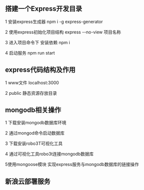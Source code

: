 ## 搭建一个Express开发目录

1 安装express生成器
npm i -g express-generator

2 使用express初始化项目结构
express --no-view 项目名称

3 进入项目命令下 安装依赖
npm i 

4 启动服务
npm run start

## express代码结构及作用
1  www文件
localhost:3000

2 public 静态资源存放目录


## mongodb相关操作

1 下载安装mongodb数据库环境

2 通过mongod命令启动数据库

3 下载安装robo3T可视化工具

4 通过可视化工具robo3t连接mongodb数据库

5使用mongoose模块 实现express服务与mongodb数据库的链接操作


## 新浪云部署服务